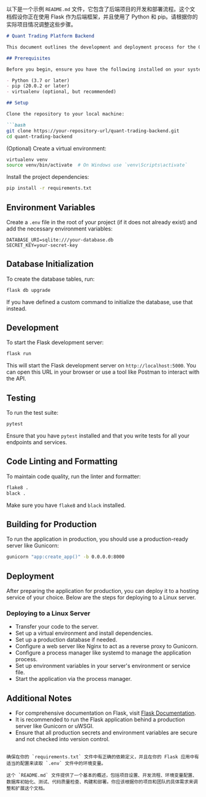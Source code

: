 以下是一个示例 `README.md` 文件，它包含了后端项目的开发和部署流程。这个文档假设你正在使用 Flask 作为后端框架，并且使用了 Python 和 pip。请根据你的实际项目情况调整这些步骤。

```markdown
# Quant Trading Platform Backend

This document outlines the development and deployment process for the Quant Trading Platform backend application.

## Prerequisites

Before you begin, ensure you have the following installed on your system:

- Python (3.7 or later)
- pip (20.0.2 or later)
- virtualenv (optional, but recommended)

## Setup

Clone the repository to your local machine:

```bash
git clone https://your-repository-url/quant-trading-backend.git
cd quant-trading-backend
```

(Optional) Create a virtual environment:

```bash
virtualenv venv
source venv/bin/activate  # On Windows use `venv\Scripts\activate`
```

Install the project dependencies:

```bash
pip install -r requirements.txt
```

## Environment Variables

Create a `.env` file in the root of your project (if it does not already exist) and add the necessary environment variables:

```env
DATABASE_URI=sqlite:///your-database.db
SECRET_KEY=your-secret-key
```

## Database Initialization

To create the database tables, run:

```bash
flask db upgrade
```

If you have defined a custom command to initialize the database, use that instead.

## Development

To start the Flask development server:

```bash
flask run
```

This will start the Flask development server on `http://localhost:5000`. You can open this URL in your browser or use a tool like Postman to interact with the API.

## Testing

To run the test suite:

```bash
pytest
```

Ensure that you have `pytest` installed and that you write tests for all your endpoints and services.

## Code Linting and Formatting

To maintain code quality, run the linter and formatter:

```bash
flake8 .
black .
```

Make sure you have `flake8` and `black` installed.

## Building for Production

To run the application in production, you should use a production-ready server like Gunicorn:

```bash
gunicorn "app:create_app()" -b 0.0.0.0:8000
```

## Deployment

After preparing the application for production, you can deploy it to a hosting service of your choice. Below are the steps for deploying to a Linux server.

### Deploying to a Linux Server

- Transfer your code to the server.
- Set up a virtual environment and install dependencies.
- Set up a production database if needed.
- Configure a web server like Nginx to act as a reverse proxy to Gunicorn.
- Configure a process manager like systemd to manage the application process.
- Set up environment variables in your server's environment or service file.
- Start the application via the process manager.

## Additional Notes

- For comprehensive documentation on Flask, visit [Flask Documentation](https://flask.palletsprojects.com/en/2.0.x/).
- It is recommended to run the Flask application behind a production server like Gunicorn or uWSGI.
- Ensure that all production secrets and environment variables are secure and not checked into version control.

```

确保在你的 `requirements.txt` 文件中有正确的依赖定义，并且在你的 Flask 应用中有适当的配置来读取 `.env` 文件中的环境变量。

这个 `README.md` 文件提供了一个基本的概述，包括项目设置、开发流程、环境变量配置、数据库初始化、测试、代码质量检查、构建和部署。你应该根据你的项目和团队的具体需求来调整和扩展这个文档。